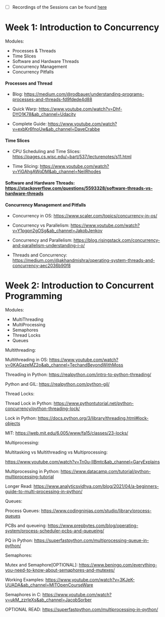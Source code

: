 - [ ] Recordings of the Sessions can be found [here](https://sites.google.com/cohere.com/c4ai-community/community-programs/birds)

# **Week 1: Introduction to Concurrency**

Modules:

- Processes & Threads
- Time Slices
- Software and Hardware Threads
- Concurrency Management
- Concurrency Pitfalls

#### Processes and Thread

- Blog: <https://medium.com/@rodbauer/understanding-programs-processes-and-threads-fd9fdede4d88>

- Quick Warp: <https://www.youtube.com/watch?v=Dhf-DYO1K78&ab_channel=Udacity>

- Complete Guide: <https://www.youtube.com/watch?v=exbKr6fnoUw&ab_channel=DaveCrabbe>

#### Time Slices

- CPU Scheduling and Time Slices: <https://pages.cs.wisc.edu/~bart/537/lecturenotes/s11.html>

- Time Slicing: <https://www.youtube.com/watch?v=YiGAhgAWqDM&ab_channel=NeilRhodes>

#### Software and Hardware Threads: <https://stackoverflow.com/questions/5593328/software-threads-vs-hardware-threads>

#### **Concurrency Management and Pitfalls**

- Concurrency in OS: <https://www.scaler.com/topics/concurrency-in-os/>
  
- Concurrency vs Parallelism: <https://www.youtube.com/watch?v=Y1pgpn2gOSg&ab_channel=JakobJenkov>

- Concurrency and Parallelism: <https://blog.risingstack.com/concurrency-and-parallelism-understanding-i-o/>

- Threads and Concurrency: <https://medium.com/@akhandmishra/operating-system-threads-and-concurrency-aec2036b90f8>

# **Week 2: Introduction to Concurrent Programming**

Modules:

- MultiThreading
- MultiProcessing
- Semaphores
- Thread Locks
- Queues

Multithreading:

Multithreading in OS: <https://www.youtube.com/watch?v=0KAGazeMZ2o&ab_channel=TechandBeyondWithMoss>

Threading in Python:
<https://realpython.com/intro-to-python-threading/>

Python and GIL: <https://realpython.com/python-gil/>

Thread Locks:

Thread Lock in Python: <https://www.pythontutorial.net/python-concurrency/python-threading-lock/>

Lock in Python: <https://docs.python.org/3/library/threading.html#lock-objects>

MIT: <https://web.mit.edu/6.005/www/fa15/classes/23-locks/>

Multiprocessing:

Multitasking vs Multithreading vs Multiprocessing:

<https://www.youtube.com/watch?v=Tn0u-IIBmtc&ab_channel=GaryExplains>

Multiprocessing in Python: <https://www.datacamp.com/tutorial/python-multiprocessing-tutorial>

Longer Read: <https://www.analyticsvidhya.com/blog/2021/04/a-beginners-guide-to-multi-processing-in-python/>

Queues:

Process Queues: <https://www.codingninjas.com/studio/library/process-queues>

PCBs and queueing: <https://www.prepbytes.com/blog/operating-system/process-scheduler-pcbs-and-queueing/>

PQ in Python: <https://superfastpython.com/multiprocessing-queue-in-python/>

Semaphores:

Mutex and Semaphore[OPTIONAL]: <https://www.beningo.com/everything-you-need-to-know-about-semaphores-and-mutexes/>

Working Examples: <https://www.youtube.com/watch?v=3KJeK-UUADA&ab_channel=MITOpenCourseWare>

Semaphores in C: <https://www.youtube.com/watch?v=ukM_zzrIeXs&ab_channel=JacobSorber>

OPTIONAL READ: <https://superfastpython.com/multiprocessing-in-python/>
